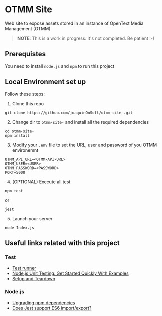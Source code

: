 # OTMM Site

Web site to expose assets stored in an instance of OpenText Media Management (OTMM)

> **NOTE**: This is a work in progress. It's not completed. Be patient :-)

## Prerequistes
You need to install `node.js` and `npm` to run this project

## Local Environment set up

Follow these steps:

1. Clone this repo
```
git clone https://github.com/joaquinOnSoft/otmm-site-.git
```

2. Change dir to `otmm-site-` and install all the required dependencies
```
cd otmm-site-
npm install
```

3. Modify your `.env` file to set the URL, user and password of you OTMM environemnt
```
OTMM_API_URL=<OTMM-API-URL>
OTMM_USER=<USER>
OTMM_PASSWORD=<PASSWORD>
PORT=5000
```

4. (OPTIONAL) Execute all test
```
npm test
```

or

```
jest
```

5. Launch your server
```
node Index.js
```

## Useful links related with this project

### Test
 - [Test runner](https://nodejs.org/api/test.html)
 - [Node.js Unit Testing: Get Started Quickly With Examples](https://www.testim.io/blog/node-js-unit-testing-get-started-quickly-with-examples/)
 - [Setup and Teardown](https://jestjs.io/docs/setup-teardown)
 
### Node.js
 - [Upgrading npm dependencies](https://www.carlrippon.com/upgrading-npm-dependencies/)
 - [Does Jest support ES6 import/export?](https://stackoverflow.com/questions/35756479/does-jest-support-es6-import-export)
 